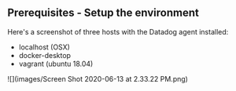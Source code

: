 ## Prerequisites - Setup the environment

Here's a screenshot of three hosts with the Datadog agent installed:
- localhost (OSX)
- docker-desktop
- vagrant (ubuntu 18.04)

![](images/Screen Shot 2020-06-13 at 2.33.22 PM.png)

